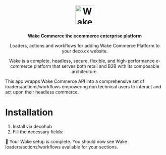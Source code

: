 <h1>
  <p align="center">
    <a href="https://wake.tech/wake-commerce/">
      <img alt="Wake" src="https://github.com/deco-cx/apps/assets/1753396/ba7b7e17-74fd-461f-b1e8-daf77dad9eb8" width="60" />
    </a>
  </p>
</h1>

<p align="center">
  <strong>
    Wake Commerce the ecommerce enterprise platform
  </strong>
</p>
<p align="center">
  Loaders, actions and workflows for adding Wake Commerce Platform to your deco.cx website.
</p>

<p align="center">
Wake is a complete, headless, secure, flexible, and high-performance e-commerce platform that serves both retail and B2B with its composable architecture.

This app wrapps Wake Commerce API into a comprehensive set of loaders/actions/workflows
empowering non technical users to interact and act upon their headless commerce.

</p>

# Installation

1. Install via decohub
2. Fill the necessary fields:

🎉 Your Wake setup is complete. You should now see Wake
loaders/actions/workflows available for your sections.
